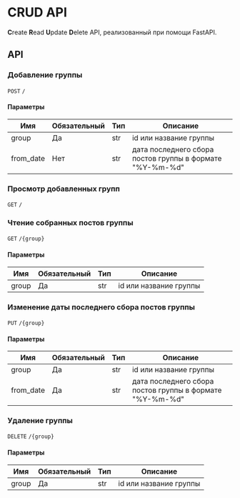# CRUD API
**C**reate **R**ead **U**pdate **D**elete API, реализованный при помощи FastAPI.

## API
### Добавление группы
`POST` `/`
#### Параметры
| Имя       | Обязательный | Тип | Описание                                                |
|-----------|--------------|-----|---------------------------------------------------------|
| group     | Да           | str | id или название группы                                  |
| from_date | Нет          | str | дата последнего сбора постов группы в формате "%Y-%m-%d" |

### Просмотр добавленных групп
`GET` `/`

### Чтение собранных постов группы
`GET` `/{group}`
#### Параметры
| Имя       | Обязательный | Тип | Описание                                                |
|-----------|--------------|-----|---------------------------------------------------------|
| group     | Да           | str | id или название группы                                  |

### Изменение даты последнего сбора постов группы
`PUT` `/{group}`
#### Параметры
| Имя       | Обязательный | Тип | Описание                                                |
|-----------|--------------|-----|---------------------------------------------------------|
| group     | Да           | str | id или название группы                                  |
| from_date | Да           | str | дата последнего сбора постов группы в формате "%Y-%m-%d" |

### Удаление группы
`DELETE` `/{group}`
#### Параметры
| Имя       | Обязательный | Тип | Описание                                                |
|-----------|--------------|-----|---------------------------------------------------------|
| group     | Да           | str | id или название группы                                  |
